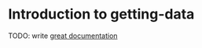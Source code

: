# Introduction to getting-data

TODO: write [great documentation](http://jacobian.org/writing/great-documentation/what-to-write/)

